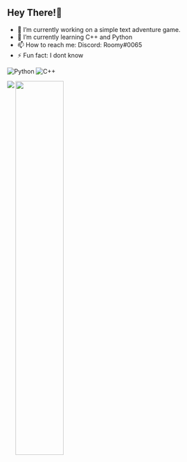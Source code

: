 ## Hey There!👋

- 🔭 I’m currently working on a simple text adventure game.
- 🌱 I’m currently learning C++ and Python
- 📫 How to reach me: Discord: Roomy#0065
- ⚡ Fun fact: I dont know

![Python](https://img.shields.io/badge/python-3670A0?style=for-the-badge&logo=python&logoColor=ffdd54)
![C++](https://img.shields.io/badge/c++-%2300599C.svg?style=for-the-badge&logo=c%2B%2B&logoColor=white)

<img align="left" src="https://github-readme-stats.vercel.app/api?username=Roomy6&show_icons=true&theme=radical" />

<img align="left" width="47%" src="https://github-readme-stats.vercel.app/api/top-langs/?username=Roomy6&layout=compact" />
